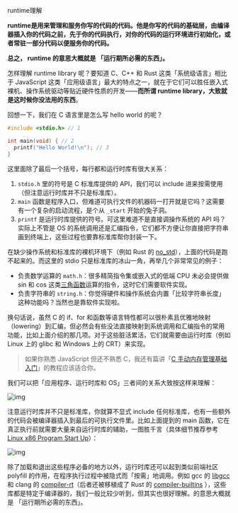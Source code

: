 runtime理解

**runtime是用来管理和服务你写的代码的代码。他是你写的代码的基础层，由编译器插入你的代码之前，先于你的代码执行，对你的代码的运行环境进行初始化，或者常驻一部分代码以便服务你的代码。**

**总之， runtime 的意思大概就是 「运行期所必需的东西」。**

怎样理解 runtime library 呢？要知道 C、C++ 和 Rust 这类「系统级语言」相比于 JavaScript 这类「应用级语言」最大的特点之一，就在于它们可以胜任嵌入式裸机、操作系统驱动等贴近硬件性质的开发——**而所谓 runtime library，大致就是这时候你没法用的东西**。

回想一下，我们在 C 语言里是怎么写 hello world 的呢？

```c
#include <stdio.h> // 1

int main(void) { // 2
  printf("Hello World!\n"); // 3
}
```

这里面除了最后一个括号，每行都和运行时库有很大关系：

1. `stdio.h` 里的符号是 C 标准库提供的 API，我们可以 include 进来按需使用（但注意运行时库并不只是标准库）。
2. `main` 函数是程序入口，但难道可执行文件的机器码一打开就是它吗？这需要有一个复杂的启动流程，是个从 `_start` 开始的兔子洞。
3. `printf` 是运行时库提供的符号。可这里难道不是直接调操作系统的 API 吗？实际上不管是 OS 的系统调用还是汇编指令，它们都不方便让你直接把字符串画到终端上，这些过程也要靠标准库帮你封装一下。

在缺少操作系统和标准库的裸机环境下（例如 Rust 的 [no_std](https://link.zhihu.com/?target=https%3A//docs.rust-embedded.org/book/intro/no-std.html)），上面的代码是跑不起来的。而这里的 stdio 只是标准库的冰山一角，再举几个非常常见的例子：

- 负责数学运算的 `math.h`：很多精简指令集或嵌入式的低端 CPU 未必会提供做 sin 和 cos 这类[三角函数](https://www.zhihu.com/search?q=三角函数&search_source=Entity&hybrid_search_source=Entity&hybrid_search_extra={"sourceType"%3A"answer"%2C"sourceId"%3A2133648600})运算的指令，这时它们需要软件实现。
- 负责字符串的 `string.h`：你觉得硬件和操作系统会内置「比较字符串长度」这种功能吗？当然也是靠软件实现啦。

换句话说，虽然 C 的 if、for 和函数等语言特性都可以很朴素且优雅地映射（lowering）到汇编，但必然会有些没法直接映射到系统调用和汇编指令的常用功能，比如上面介绍的那几项。对于这些脏活累活，它们就需要由运行时库（例如 Linux 上的 glibc 和 Windows 上的 CRT）来实现。

> 如果你熟悉 JavaScript 但还不熟悉 C，我还有篇讲「[C 手动内存管理基础入门](https://zhuanlan.zhihu.com/p/356214452)」的教程应该适合你。

我们可以把「应用程序、运行时库和 OS」三者间的关系大致按这样来理解：

![img](https://pic1.zhimg.com/80/v2-188fa171a5d9086a08a0414cb94acc05_720w.jpg?source=1940ef5c)

注意运行时库并不只是标准库，你就算不显式 include 任何标准库，也有一些额外的代码会被编译器插入到最后的可执行文件里。比如上面提到的 main 函数，它在真正执行前就需要大量来自运行时库的辅助，一图胜千言（具体细节推荐参考 [Linux x86 Program Start Up](https://link.zhihu.com/?target=http%3A//dbp-consulting.com/tutorials/debugging/linuxProgramStartup.html)）：

![img](https://pic1.zhimg.com/80/v2-ac9b094dbe8f231765e32a0c79e204ef_720w.jpg?source=1940ef5c)

除了加载和退出这些程序必备的地方以外，运行时库还可以起到类似前端社区 polyfill 的作用，在程序执行过程中被隐式而「按需」地调用。例如 gcc 的 [libgcc](https://link.zhihu.com/?target=https%3A//gcc.gnu.org/onlinedocs/gccint/Libgcc.html) 和 clang 的 [compiler-rt](https://link.zhihu.com/?target=https%3A//compiler-rt.llvm.org/)（后者还被移植成了 Rust 的 [compiler-builtins](https://link.zhihu.com/?target=https%3A//github.com/rust-lang/compiler-builtins) ），这些库都是特定于编译器的，我们一般比较少听到，但其实也很好理解。的意思大概就是 「运行期所必需的东西」。